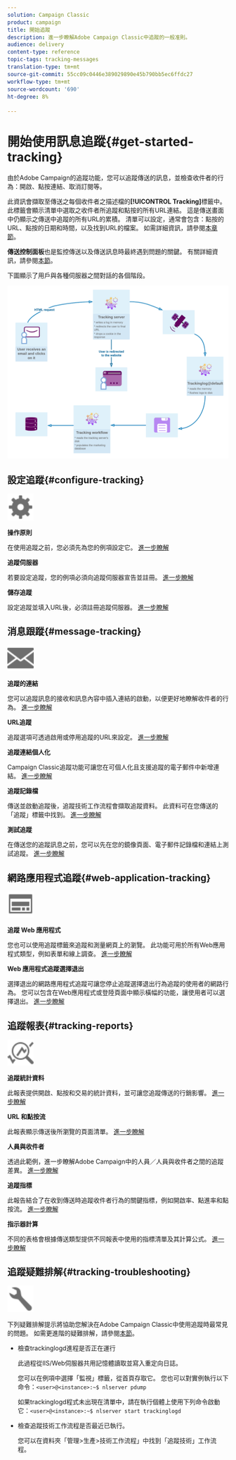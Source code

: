 ```yaml
---
solution: Campaign Classic
product: campaign
title: 開始追蹤
description: 進一步瞭解Adobe Campaign Classic中追蹤的一般准則。
audience: delivery
content-type: reference
topic-tags: tracking-messages
translation-type: tm+mt
source-git-commit: 55cc09c0446e389029890e45b790bb5ec6ffdc27
workflow-type: tm+mt
source-wordcount: '690'
ht-degree: 8%

---
```



# 開始使用訊息追蹤{#get-started-tracking}

由於Adobe Campaign的追蹤功能，您可以追蹤傳送的訊息，並檢查收件者的行為：開啟、點按連結、取消訂閱等。

此資訊會擷取至傳送之每個收件者之描述檔的&#x200B;**[!UICONTROL Tracking]**&#x200B;標籤中。 此標籤會顯示清單中選取之收件者所追蹤和點按的所有URL連結。 這是傳送畫面中仍顯示之傳送中追蹤的所有URL的累積。 清單可以設定，通常會包含：點按的URL、點按的日期和時間，以及找到URL的檔案。 如需詳細資訊，請參閱[本章節](../../platform/using/editing-a-profile.md#tracking-tab)。

**傳送控制面板**&#x200B;也是監控傳送以及傳送訊息時最終遇到問題的關鍵。 有關詳細資訊，請參閱[本節](../../delivery/using/delivery-dashboard.md)。

下圖顯示了用戶與各種伺服器之間對話的各個階段。

![](assets/tracking-diagram.png)

## 設定追蹤{#configure-tracking}

<img src="assets/do-not-localize/icon-configure.svg" width="60px">

**操作原則**

在使用追蹤之前，您必須先為您的例項設定它。 [進一步瞭解](../../installation/using/deploying-an-instance.md#operating-principle)

**追蹤伺服器**

若要設定追蹤，您的例項必須向追蹤伺服器宣告並註冊。 [進一步瞭解](../../installation/using/deploying-an-instance.md#tracking-server)

**儲存追蹤**

設定追蹤並填入URL後，必須註冊追蹤伺服器。 [進一步瞭解](../../installation/using/deploying-an-instance.md#tracking-configuration#saving-tracking)

## 消息跟蹤{#message-tracking}

<img src="assets/do-not-localize/icon-message-tracking.svg" width="60px">

**追蹤的連結**

您可以追蹤訊息的接收和訊息內容中插入連結的啟動，以便更好地瞭解收件者的行為。 [進一步瞭解](../../delivery/using/how-to-configure-tracked-links.md)

**URL追蹤**

追蹤選項可透過啟用或停用追蹤的URL來設定。 [進一步瞭解](../../delivery/using/personalizing-url-tracking.md)

**追蹤連結個人化**

Campaign Classic追蹤功能可讓您在可個人化且支援追蹤的電子郵件中新增連結。 [進一步瞭解](https://helpx.adobe.com/campaign/kb/tracking-personnalized-links.html)

**追蹤記錄檔**

傳送並啟動追蹤後，追蹤技術工作流程會擷取追蹤資料。 此資料可在您傳送的「追蹤」標籤中找到。 [進一步瞭解](../../delivery/using/accessing-the-tracking-logs.md)

**測試追蹤**

在傳送您的追蹤訊息之前，您可以先在您的鏡像頁面、電子郵件記錄檔和連結上測試追蹤。 [進一步瞭解](../../delivery/using/testing-tracking.md)

## 網路應用程式追蹤{#web-application-tracking}

<img src="assets/do-not-localize/icon-web-app.svg" width="60px">

**追蹤 Web 應用程式**

您也可以使用追蹤標籤來追蹤和測量網頁上的瀏覽。 此功能可用於所有Web應用程式類型，例如表單和線上調查。 [進一步瞭解](../../web/using/tracking-a-web-application.md)

**Web 應用程式追蹤選擇退出**

選擇退出的網路應用程式追蹤可讓您停止追蹤選擇退出行為追蹤的使用者的網路行為。 您可以包含在Web應用程式或登陸頁面中顯示橫幅的功能，讓使用者可以選擇退出。 [進一步瞭解](../../web/using/web-application-tracking-opt-out.md)

## 追蹤報表{#tracking-reports}

<img src="assets/do-not-localize/icon_monitor.svg" width="60px">

**追蹤統計資料**

此報表提供開啟、點按和交易的統計資料，並可讓您追蹤傳送的行銷影響。 [進一步瞭解](../../reporting/using/delivery-reports.md#tracking-statistics)

**URL 和點按流**

此報表顯示傳送後所瀏覽的頁面清單。 [進一步瞭解](../../reporting/using/delivery-reports.md#urls-and-click-streams)

**人員與收件者**

透過此範例，進一步瞭解Adobe Campaign中的人員／人員與收件者之間的追蹤差異。 [進一步瞭解](../../reporting/using/person-people-recipients.md)

**追蹤指標**

此報告結合了在收到傳送時追蹤收件者行為的關鍵指標，例如開啟率、點進率和點按流。 [進一步瞭解](../../reporting/using/delivery-reports.md#tracking-indicators)

**指示器計算**

不同的表格會根據傳送類型提供不同報表中使用的指標清單及其計算公式。 [進一步瞭解](../../reporting/using/indicator-calculation.md)

## 追蹤疑難排解{#tracking-troubleshooting}

<img src="assets/do-not-localize/icon-troubleshooting.svg" width="60px">

下列疑難排解提示將協助您解決在Adobe Campaign Classic中使用追蹤時最常見的問題。 如需更進階的疑難排解，請參閱[本節](../../delivery/using/tracking-troubleshooting.md)。

* 檢查trackinglogd進程是否正在運行

   此過程從IIS/Web伺服器共用記憶體讀取並寫入重定向日誌。

   您可以在例項中選擇「監視」標籤，從首頁存取它。 您也可以對實例執行以下命令：`<user>@<instance>:~$ nlserver pdump`

   如果trackinglogd程式未出現在清單中，請在執行個體上使用下列命令啟動它：`<user>@<instance>:~$ nlserver start trackinglogd`

* 檢查追蹤技術工作流程是否最近已執行。

   您可以在資料夾「管理>生產>技術工作流程」中找到「追蹤技術」工作流程。
